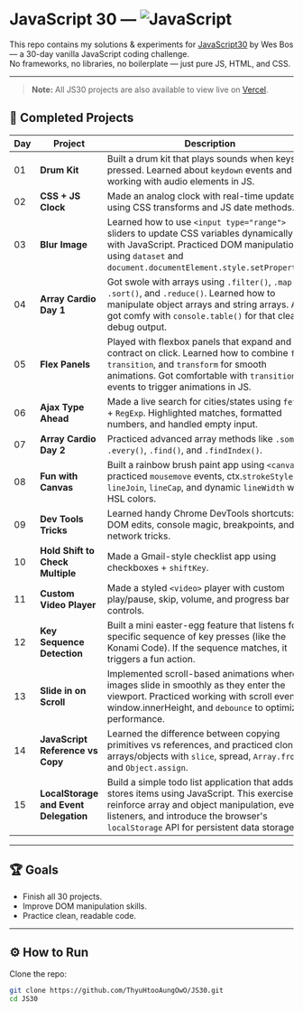 # JavaScript 30 — ![JavaScript](https://img.shields.io/badge/Made%20with-JavaScript-yellow?logo=javascript)

This repo contains my solutions & experiments for [JavaScript30](https://javascript30.com/) by Wes Bos — a 30-day vanilla JavaScript coding challenge.  
No frameworks, no libraries, no boilerplate — just pure JS, HTML, and CSS.

---

> **Note:** All JS30 projects are also available to view live on [Vercel](https://js-30-two.vercel.app/).

## 📌 Completed Projects

| Day | Project                               | Description                                                                                                                                                                                                                                |
| --- | ------------------------------------- | ------------------------------------------------------------------------------------------------------------------------------------------------------------------------------------------------------------------------------------------ |
| 01  | **Drum Kit**                          | Built a drum kit that plays sounds when keys are pressed. Learned about `keydown` events and working with audio elements in JS.                                                                                                            |
| 02  | **CSS + JS Clock**                    | Made an analog clock with real-time updates using CSS transforms and JS date methods.                                                                                                                                                      |
| 03  | **Blur Image**                        | Learned how to use `<input type="range">` sliders to update CSS variables dynamically with JavaScript. Practiced DOM manipulation using `dataset` and `document.documentElement.style.setProperty()`.                                      |
| 04  | **Array Cardio Day 1**                | Got swole with arrays using `.filter()`, `.map()`, `.sort()`, and `.reduce()`. Learned how to manipulate object arrays and string arrays. Also got comfy with `console.table()` for that clean debug output.                               |
| 05  | **Flex Panels**                       | Played with flexbox panels that expand and contract on click. Learned how to combine `flex`, `transition`, and `transform` for smooth animations. Got comfortable with `transitionend` events to trigger animations in JS.                 |
| 06  | **Ajax Type Ahead**                   | Made a live search for cities/states using `fetch` + `RegExp`. Highlighted matches, formatted numbers, and handled empty input.                                                                                                            |
| 07  | **Array Cardio Day 2**                | Practiced advanced array methods like `.some()`, `.every()`, `.find()`, and `.findIndex()`.                                                                                                                                                |
| 08  | **Fun with Canvas**                   | Built a rainbow brush paint app using `<canvas>`, practiced `mousemove` events, ctx.`strokeStyle`, `lineJoin`, `lineCap`, and dynamic `lineWidth` with HSL colors.                                                                         |
| 09  | **Dev Tools Tricks**                  | Learned handy Chrome DevTools shortcuts: live DOM edits, console magic, breakpoints, and network tricks.                                                                                                                                   |
| 10  | **Hold Shift to Check Multiple**      | Made a Gmail-style checklist app using checkboxes + `shiftKey`.                                                                                                                                                                            |
| 11  | **Custom Video Player**               | Made a styled `<video>` player with custom play/pause, skip, volume, and progress bar controls.                                                                                                                                            |
| 12  | **Key Sequence Detection**            | Built a mini easter-egg feature that listens for a specific sequence of key presses (like the Konami Code). If the sequence matches, it triggers a fun action.                                                                             |
| 13  | **Slide in on Scroll**                | Implemented scroll-based animations where images slide in smoothly as they enter the viewport. Practiced working with scroll events, window.innerHeight, and `debounce` to optimize performance.                                           |
| 14  | **JavaScript Reference vs Copy**      | Learned the difference between copying primitives vs references, and practiced cloning arrays/objects with `slice`, spread, `Array.from`, and `Object.assign`.                                                                             |
| 15  | **LocalStorage and Event Delegation** | Build a simple todo list application that adds and stores items using JavaScript. This exercise will reinforce array and object manipulation, event listeners, and introduce the browser's `localStorage` API for persistent data storage. |

---

## 🏆 Goals

- Finish all 30 projects.
- Improve DOM manipulation skills.
- Practice clean, readable code.

---

## ⚙️ How to Run

Clone the repo:

```bash
git clone https://github.com/ThyuHtooAungOwO/JS30.git
cd JS30
```
